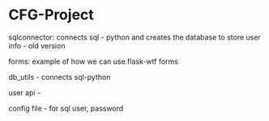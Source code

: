 # CFG-Project

sqlconnector:
connects sql - python and creates the database to store user info - old version

forms:
example of how we can use flask-wtf forms

db_utils - connects sql-python

user api -

config file - for sql user, password
